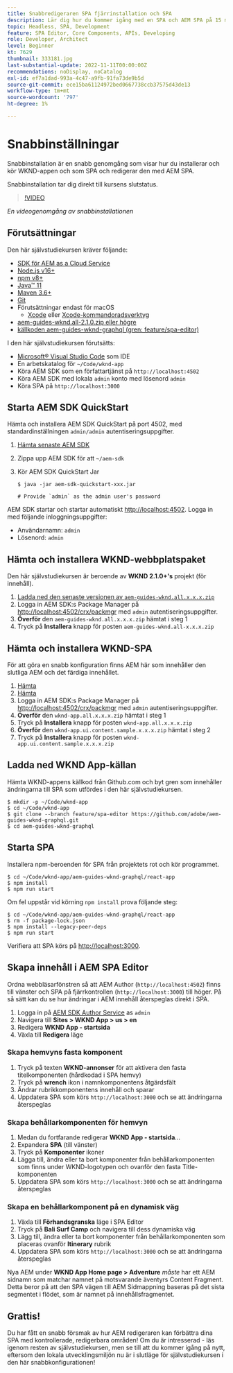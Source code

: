 ```yaml
---
title: Snabbredigeraren SPA fjärrinstallation och SPA
description: Lär dig hur du kommer igång med en SPA och AEM SPA på 15 minuter!
topic: Headless, SPA, Development
feature: SPA Editor, Core Components, APIs, Developing
role: Developer, Architect
level: Beginner
kt: 7629
thumbnail: 333181.jpg
last-substantial-update: 2022-11-11T00:00:00Z
recommendations: noDisplay, noCatalog
exl-id: ef7a1dad-993a-4c47-a9fb-91fa73de9b5d
source-git-commit: ece15ba61124972bed0667738ccb37575d43de13
workflow-type: tm+mt
source-wordcount: '797'
ht-degree: 1%

---
```


# Snabbinställningar

Snabbinstallation är en snabb genomgång som visar hur du installerar och kör WKND-appen och som SPA och redigerar den med AEM SPA.

Snabbinstallation tar dig direkt till kursens slutstatus.

>[!VIDEO](https://video.tv.adobe.com/v/333181/?quality=12&learn=on)

_En videogenomgång av snabbinstallationen_

## Förutsättningar

Den här självstudiekursen kräver följande:

+ [SDK för AEM as a Cloud Service](https://experienceleague.adobe.com/docs/experience-manager-learn/cloud-service/local-development-environment-set-up/aem-runtime.html?lang=en)
+ [Node.js v16+](https://nodejs.org/en/)
+ [npm v8+](https://www.npmjs.com/)
+ [Java™ 11](https://downloads.experiencecloud.adobe.com/content/software-distribution/en/general.html)
+ [Maven 3.6+](https://maven.apache.org/)
+ [Git](https://git-scm.com/downloads)
+ Förutsättningar endast för macOS
   + [Xcode](https://developer.apple.com/xcode/) eller [Xcode-kommandoradsverktyg](https://developer.apple.com/xcode/resources/)
+ [aem-guides-wknd.all-2.1.0.zip eller högre](https://github.com/adobe/aem-guides-wknd/releases)
+ [källkoden aem-guides-wknd-graphql (gren: feature/spa-editor)](https://github.com/adobe/aem-guides-wknd-graphql/tree/feature/spa-editor)


I den här självstudiekursen förutsätts:

+ [Microsoft® Visual Studio Code](https://visualstudio.microsoft.com/) som IDE
+ En arbetskatalog för `~/Code/wknd-app`
+ Köra AEM SDK som en författartjänst på `http://localhost:4502`
+ Köra AEM SDK med lokala `admin` konto med lösenord `admin`
+ Köra SPA på `http://localhost:3000`

## Starta AEM SDK QuickStart

Hämta och installera AEM SDK QuickStart på port 4502, med standardinställningen `admin/admin` autentiseringsuppgifter.

1. [Hämta senaste AEM SDK](https://experience.adobe.com/#/downloads/content/software-distribution/en/aemcloud.html?fulltext=AEM*+SDK*&amp;orderby=%40jcr%3Acontent%2Fjcr%3AlastModified&amp;orderby.sort=desc&amp;layout=list&amp;p.offset=0&amp;p.limit=1)
1. Zippa upp AEM SDK för att `~/aem-sdk`
1. Kör AEM SDK QuickStart Jar

   ```
   $ java -jar aem-sdk-quickstart-xxx.jar
   
   # Provide `admin` as the admin user's password
   ```

AEM SDK startar och startar automatiskt [http://localhost:4502](http://localhost:4502). Logga in med följande inloggningsuppgifter:

+ Användarnamn: `admin`
+ Lösenord: `admin`

## Hämta och installera WKND-webbplatspaket

Den här självstudiekursen är beroende av __WKND 2.1.0+&#39;s__ projekt (för innehåll).

1. [Ladda ned den senaste versionen av `aem-guides-wknd.all.x.x.x.zip`](https://github.com/adobe/aem-guides-wknd/releases)
1. Logga in AEM SDK:s Package Manager på [http://localhost:4502/crx/packmgr](http://localhost:4502/crx/packmgr) med `admin` autentiseringsuppgifter.
1. __Överför__ den `aem-guides-wknd.all.x.x.x.zip` hämtat i steg 1
1. Tryck på __Installera__ knapp för posten `aem-guides-wknd.all-x.x.x.zip`

## Hämta och installera WKND-SPA

För att göra en snabb konfiguration finns AEM här som innehåller den slutliga AEM och det färdiga innehållet.

1. [Hämta ](./assets/quick-setup/wknd-app.all-1.0.0-SNAPSHOT.zip)
1. [Hämta ](./assets/quick-setup/wknd-app.ui.content.sample-1.0.1.zip)
1. Logga in AEM SDK:s Package Manager på [http://localhost:4502/crx/packmgr](http://localhost:4502/crx/packmgr) med `admin` autentiseringsuppgifter.
1. __Överför__ den `wknd-app.all.x.x.x.zip` hämtat i steg 1
1. Tryck på __Installera__ knapp för posten `wknd-app.all.x.x.x.zip`
1. __Överför__ den `wknd-app.ui.content.sample.x.x.x.zip` hämtat i steg 2
1. Tryck på __Installera__ knapp för posten `wknd-app.ui.content.sample.x.x.x.zip`

## Ladda ned WKND App-källan

Hämta WKND-appens källkod från Github.com och byt gren som innehåller ändringarna till SPA som utfördes i den här självstudiekursen.

```
$ mkdir -p ~/Code/wknd-app
$ cd ~/Code/wknd-app
$ git clone --branch feature/spa-editor https://github.com/adobe/aem-guides-wknd-graphql.git
$ cd aem-guides-wknd-graphql
```

## Starta SPA

Installera npm-beroenden för SPA från projektets rot och kör programmet.

```
$ cd ~/Code/wknd-app/aem-guides-wknd-graphql/react-app
$ npm install
$ npm run start
```

Om fel uppstår vid körning `npm install` prova följande steg:

```
$ cd ~/Code/wknd-app/aem-guides-wknd-graphql/react-app
$ rm -f package-lock.json
$ npm install --legacy-peer-deps
$ npm run start
```

Verifiera att SPA körs på [http://localhost:3000](http://localhost:3000).

## Skapa innehåll i AEM SPA Editor

Ordna webbläsarfönstren så att AEM Author (`http://localhost:4502`) finns till vänster och SPA på fjärrkontrollen (`http://localhost:3000`) till höger. På så sätt kan du se hur ändringar i AEM innehåll återspeglas direkt i SPA.

1. Logga in på [AEM SDK Author Service](http://localhost:4502) as `admin`
1. Navigera till __Sites > WKND App > us > en__
1. Redigera __WKND App - startsida__
1. Växla till __Redigera__ läge

### Skapa hemvyns fasta komponent

1. Tryck på texten __WKND-annonser__ för att aktivera den fasta titelkomponenten (hårdkodad i SPA hemvy)
1. Tryck på __wrench__ ikon i namnkomponentens åtgärdsfält
1. Ändrar rubrikkomponentens innehåll och sparar
1. Uppdatera SPA som körs `http://localhost:3000` och se att ändringarna återspeglas

### Skapa behållarkomponenten för hemvyn

1. Medan du fortfarande redigerar __WKND App - startsida__...
1. Expandera __SPA__ (till vänster)
1. Tryck på __Komponenter__ ikoner
1. Lägga till, ändra eller ta bort komponenter från behållarkomponenten som finns under WKND-logotypen och ovanför den fasta Title-komponenten
1. Uppdatera SPA som körs `http://localhost:3000` och se att ändringarna återspeglas

### Skapa en behållarkomponent på en dynamisk väg

1. Växla till __Förhandsgranska__ läge i SPA Editor
1. Tryck på __Bali Surf Camp__ och navigera till dess dynamiska väg
1. Lägg till, ändra eller ta bort komponenter från behållarkomponenten som placeras ovanför __Itinerary__ rubrik
1. Uppdatera SPA som körs `http://localhost:3000` och se att ändringarna återspeglas

Nya AEM under __WKND App Home page > Adventure__ _måste_ har ett AEM sidnamn som matchar namnet på motsvarande äventyrs Content Fragment. Detta beror på att den SPA vägen till AEM Sidmappning baseras på det sista segmentet i flödet, som är namnet på innehållsfragmentet.

## Grattis!

Du har fått en snabb försmak av hur AEM redigeraren kan förbättra dina SPA med kontrollerade, redigerbara områden! Om du är intresserad - läs igenom resten av självstudiekursen, men se till att du kommer igång på nytt, eftersom den lokala utvecklingsmiljön nu är i slutläge för självstudiekursen i den här snabbkonfigurationen!
